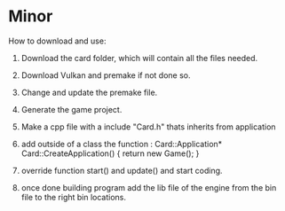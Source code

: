 # Minor

How to download and use:
1. Download the card folder, which will contain all the files needed.
2. Download Vulkan and premake if not done so.
3. Change and update the premake file.
4. Generate the game project.
5. Make a cpp file with a include "Card.h" thats inherits from application
6. add outside of a class the function :
   Card::Application* Card::CreateApplication() {
	return new Game();
}

7. override function start() and update() and start coding.
8. once done building program add the lib file of the engine from the bin file to the right bin locations. 
